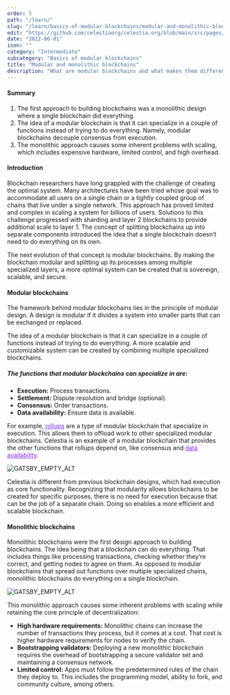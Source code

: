 ```yaml
---
order: 5
path: "/learn/"
slug: "/learn/basics-of-modular-blockchains/modular-and-monolithic-blockchains/"
edit: "https://github.com/celestiaorg/celestia.org/blob/main/src/pages/markdown-pages/learn/basics%20of%20modular%20blockchains-modular%20and%20monolithic%20blockchains.md"
date: "2022-06-01"
icon: ""
category: "Intermediate"
subcategory: "Basics of modular blockchains"
title: "Modular and monolithic blockchains"
description: "What are modular blockchains and what makes them different to their monolithic counterparts?"
---
```


<head>
  <meta name="twitter:card" content="summary_large_image">
  <meta name="twitter:site" content="@CelestiaOrg">
  <meta name="twitter:creator" content="@likebeckett">
  <meta name="twitter:title" content="Basics of Modular Blockchains">
  <meta name="twitter:description" content="A look at what modular and monolithic blockchains are.">
  <meta name="twitter:image" content="https://raw.githubusercontent.com/celestiaorg/celestia.org/main/src/pages/markdown-pages/learn/images/learn-modular-twitter-card.png">
</head>

#### Summary
1. The first approach to building blockchains was a monolithic design where a single blockchain did everything.
2. The idea of a modular blockchain is that it can specialize in a couple of functions instead of trying to do everything. Namely, modular blockchains decouple consensus from execution.
3. The monolithic approach causes some inherent problems with scaling, which includes expensive hardware, limited control, and high overhead.

#### Introduction
Blockchain researchers have long grappled with the challenge of creating the optimal system. Many architectures have been tried whose goal was to accommodate all users on a single chain or a tightly coupled group of chains that live under a single network. This approach has proved limited and complex in scaling a system for billions of users. Solutions to this challenge progressed with sharding and layer 2 blockchains to provide additional scale to layer 1. The concept of splitting blockchains up into separate components introduced the idea that a single blockchain doesn’t need to do everything on its own.

The next evolution of that concept is modular blockchains. By making the blockchain modular and splitting up its processes among multiple specialized layers, a more optimal system can be created that is sovereign, scalable, and secure.

#### Modular blockchains
The framework behind modular blockchains lies in the principle of modular design. A design is modular if it divides a system into smaller parts that can be exchanged or replaced.

The idea of a modular blockchain is that it can specialize in a couple of functions instead of trying to do everything. A more scalable and customizable system can be created by combining multiple specialized blockchains.

##### The functions that modular blockchains can specialize in are:

- **Execution:** Process transactions.
- **Settlement:** Dispute resolution and bridge (optional).
- **Consensus:** Order transactions.
- **Data availability:** Ensure data is available.

For example, <a href="https://celestia.org/glossary/rollup" target="_blank" rel="noopener noreferrer" style="color:#7B2BF9;">rollups</a> are a type of modular blockchain that specialize in execution. This allows them to offload work to other specialized modular blockchains. Celestia is an example of a modular blockchain that provides the other functions that rollups depend on, like consensus and <a href="https://celestia.org/glossary/data-availability" target="_blank" rel="noopener noreferrer" style="color:#7B2BF9;">data availability</a>.

![GATSBY_EMPTY_ALT](./images/Celestia_DA_Execution.png)

Celestia is different from previous blockchain designs, which had execution as core functionality. Recognizing that modularity allows blockchains to be created for specific purposes, there is no need for execution because that can be the job of a separate chain. Doing so enables a more efficient and scalable blockchain.

#### Monolithic blockchains
Monolithic blockchains were the first design approach to building blockchains. The idea being that a blockchain can do everything. That includes things like processing transactions, checking whether they’re correct, and getting nodes to agree on them. As opposed to modular blockchains that spread out functions over multiple specialized chains, monolithic blockchains do everything on a single blockchain.

![GATSBY_EMPTY_ALT](./images/Monolithic-Modular_V2_without_logo.png)

This monolithic approach causes some inherent problems with scaling while retaining the core principle of decentralization:

- **High hardware requirements:** Monolithic chains can increase the number of transactions they process, but it comes at a cost. That cost is higher hardware requirements for nodes to verify the chain.
- **Bootstrapping validators:** Deploying a new monolithic blockchain requires the overhead of bootstrapping a secure validator set and maintaining a consensus network.
- **Limited control:** Apps must follow the predetermined rules of the chain they deploy to. This includes the programming model, ability to fork, and community culture, among others.
